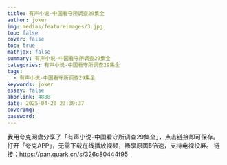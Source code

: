 ```yaml
---
title: 有声小说-中国看守所调查29集全
author: joker
img: medias/featureimages/3.jpg
top: false
cover: false
toc: true
mathjax: false
summary: 有声小说-中国看守所调查29集全
categories: 有声小说-中国看守所调查29集全
tags:
  - 有声小说-中国看守所调查29集全
keywords: joker
essay: false
abbrlink: 4888
date: 2025-04-20 23:39:37
coverImg:
password:
---
```


我用夸克网盘分享了「有声小说-中国看守所调查29集全」，点击链接即可保存。打开「夸克APP」，无需下载在线播放视频，畅享原画5倍速，支持电视投屏。
链接：https://pan.quark.cn/s/326c80444f95
